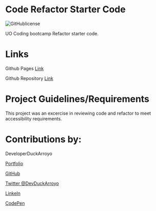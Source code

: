 # Code Refactor Starter Code

![GitHublicense](https://img.shields.io/npm/l/express?style=for-the-badge)

UO Coding bootcamp Refactor starter code.

# Links

Github Pages [Link](https://duckarroyo.github.io/Challenge1/)

Github Repository [Link](https://github.com/DuckArroyo/Challenge1)

# Project Guidelines/Requirements

This project was an excercise in reviewing code and refactor to meet accessibility requirements.

# Contributions by:

DeveloperDuckArroyo

[Portfolio](https://duckarroyo.github.io/challenge2/)

[GitHub](https://github.com/DuckArroyo)

[Twitter @DevDuckArroyo](https://twitter.com/DevDuckArroyo)

[LinkeIn](https://www.linkedin.com/in/duckarroyo/)

[CodePen](https://codepen.io/DeveloperDuckArroyo)
